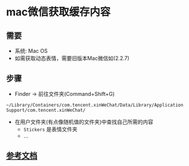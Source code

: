 # mac微信获取缓存内容

## 需要
* 系统: Mac OS
* 如需获取动态表情，需要旧版本Mac微信如(2.2.7)

## 步骤
* Finder -> 前往文件夹(Command+Shift+G)
```text
~/Library/Containers/com.tencent.xinWeChat/Data/Library/Application Support/com.tencent.xinWeChat/
```

* 在用户文件夹(有点像随机值的文件夹)中查找自己所需的内容
  * `Stickers` 是表情文件夹
  * ...

## [参考文档](https://jingyan.baidu.com/article/a501d80c164ea0ec630f5edf.html)

